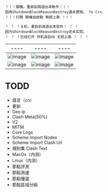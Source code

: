 ```
！！！關機，重啟前請退出本軟件！！！
因為ShutdownBlockReasonDestroy還未實現。 fu C++。
！！！打開 開機自啟動 無視上面 ！！！

！ ！ ！关机，重启前请退出本软件！ ！ ！
因为ShutdownBlockReasonDestroy还未实现。
！ ！ ！已经打开 开机自启动 无视上面 ！ ！ ！
```

|  ----  | ----  | ----  |
|  ----  | ----  | ----  |
|  ![image](https://user-images.githubusercontent.com/114529951/227934208-cdff68f4-19e1-4ffa-89f0-d88743e62928.png)  | ![image](https://user-images.githubusercontent.com/114529951/227934263-8c378a74-b592-45b4-94fe-4e375ab665ba.png)  |  ![image](https://user-images.githubusercontent.com/114529951/228858643-f7aa6976-77b9-4990-95d6-33978128460e.png)  |
|  ![image](https://user-images.githubusercontent.com/114529951/227934378-f04f5419-647c-413f-bc43-daa653d56856.png)  | ![image](https://user-images.githubusercontent.com/114529951/227934469-ef4f2614-83a5-46f2-be2d-5fad9fc0d63c.png)  |  ![image](https://user-images.githubusercontent.com/114529951/228858954-a7e18880-3021-4b75-9b14-b294a9cd2f3b.png)  |

# TODD
+ 語言（cn）
+ 更新
+ Geo ip
+ Clash Meta(50%)
+ V2
+ MITM
+ Core Logs
+ Scheme Import Nodes
+ Scheme Import Clash Url
+ 規則集 Clash Text
+ MacOs（内测）
+ Linux（内测）
+ 節點評測
+ 節點測速
+ 節點優選
+ 節點區域分組





